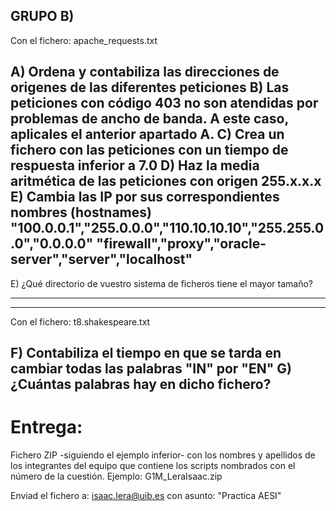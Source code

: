 GRUPO B)
-------
Con el fichero: apache_requests.txt


A) Ordena y contabiliza las direcciones de origenes de las diferentes peticiones
B) Las peticiones con código 403 no son atendidas por problemas de ancho de banda. A este caso, aplicales el anterior apartado A.
C) Crea un fichero con las peticiones con un tiempo de respuesta inferior a 7.0
D) Haz la media aritmética de las peticiones con origen 255.x.x.x
E) Cambia las IP por sus correspondientes nombres (hostnames)
 "100.0.0.1","255.0.0.0","110.10.10.10","255.255.0.0","0.0.0.0"
 "firewall","proxy","oracle-server","server","localhost"
-------

E) ¿Qué directorio de vuestro sistema de ficheros tiene el mayor tamaño?

-------

-------
Con el fichero: t8.shakespeare.txt

F) Contabiliza el tiempo en que se tarda en cambiar todas las palabras "IN" por "EN"
G) ¿Cuántas palabras hay en dicho fichero?
-------


# Entrega: 
  
  Fichero ZIP -siguiendo el ejemplo inferior- con los nombres y apellidos de los integrantes del equipo que contiene los scripts nombrados con el número de la cuestión.
  Ejemplo:  G1M_LeraIsaac.zip

Enviad el fichero a: isaac.lera@uib.es con asunto: "Practica AESI"
